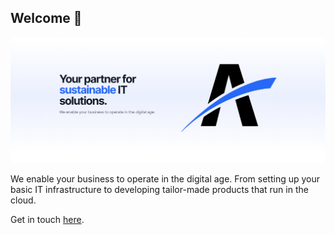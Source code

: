 ## Welcome 👋

![anlwebs GmbH banner](https://raw.githubusercontent.com/anlwebs/.github/main/profile/anlwebs_banner.png)

We enable your business to operate in the digital age. From setting up your basic IT infrastructure to developing tailor-made products that run in the cloud.

Get in touch [here](https://anlwebs.com/#contact).
